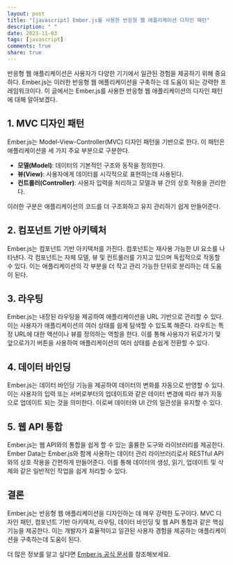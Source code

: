 ```yaml
---
layout: post
title: "[javascript] Ember.js를 사용한 반응형 웹 애플리케이션 디자인 패턴"
description: " "
date: 2023-11-03
tags: [javascript]
comments: true
share: true
---
```


반응형 웹 애플리케이션은 사용자가 다양한 기기에서 일관된 경험을 제공하기 위해 중요하다. Ember.js는 이러한 반응형 웹 애플리케이션을 구축하는 데 도움이 되는 강력한 프레임워크이다. 이 글에서는 Ember.js를 사용한 반응형 웹 애플리케이션의 디자인 패턴에 대해 알아보겠다.

## 1. MVC 디자인 패턴

Ember.js는 Model-View-Controller(MVC) 디자인 패턴을 기반으로 한다. 이 패턴은 애플리케이션을 세 가지 주요 부분으로 구분한다.

- **모델(Model)**: 데이터의 기본적인 구조와 동작을 정의한다.
- **뷰(View)**: 사용자에게 데이터를 시각적으로 표현하는데 사용된다.
- **컨트롤러(Controller)**: 사용자 입력을 처리하고 모델과 뷰 간의 상호 작용을 관리한다.

이러한 구분은 애플리케이션의 코드를 더 구조화하고 유지 관리하기 쉽게 만들어준다.

## 2. 컴포넌트 기반 아키텍처

Ember.js는 컴포넌트 기반 아키텍처를 가진다. 컴포넌트는 재사용 가능한 UI 요소를 나타낸다. 각 컴포넌트는 자체 모델, 뷰 및 컨트롤러를 가지고 있으며 독립적으로 작동할 수 있다. 이는 애플리케이션의 각 부분을 더 작고 관리 가능한 단위로 분리하는 데 도움이 된다.

## 3. 라우팅

Ember.js는 내장된 라우팅을 제공하여 애플리케이션을 URL 기반으로 관리할 수 있다. 이는 사용자가 애플리케이션의 여러 상태를 쉽게 탐색할 수 있도록 해준다. 라우트는 특정 URL에 대한 액션이나 뷰를 정의하는 역할을 한다. 이를 통해 사용자가 뒤로가기 및 앞으로가기 버튼을 사용하여 애플리케이션의 여러 상태를 손쉽게 전환할 수 있다.

## 4. 데이터 바인딩

Ember.js는 데이터 바인딩 기능을 제공하여 데이터의 변화를 자동으로 반영할 수 있다. 이는 사용자의 입력 또는 서버로부터의 업데이트와 같은 데이터 변경에 따라 뷰가 자동으로 업데이트 되는 것을 의미한다. 이로써 데이터와 UI 간의 일관성을 유지할 수 있다.

## 5. 웹 API 통합

Ember.js는 웹 API와의 통합을 쉽게 할 수 있는 훌륭한 도구와 라이브러리를 제공한다. Ember Data는 Ember.js와 함께 사용하는 데이터 관리 라이브러리로서 RESTful API와의 상호 작용을 간편하게 만들어준다. 이를 통해 데이터의 생성, 읽기, 업데이트 및 삭제와 같은 일반적인 작업을 쉽게 처리할 수 있다.

## 결론

Ember.js는 반응형 웹 애플리케이션을 디자인하는 데 매우 강력한 도구이다. MVC 디자인 패턴, 컴포넌트 기반 아키텍처, 라우팅, 데이터 바인딩 및 웹 API 통합과 같은 핵심 기능을 제공한다. 이는 개발자가 효율적이고 일관된 사용자 경험을 제공하는 애플리케이션을 구축하는데 도움이 된다.

더 많은 정보를 알고 싶다면 [Ember.js 공식 문서](https://emberjs.com/guides/)를 참조해보세요.